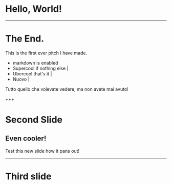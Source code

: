  # Hello, World!

---

 # The End.

This is the first ever pitch I have made.

- markdown is enabled
- Supercool if nothing else |
- Ubercool that's it |
- Nuovo |

Tutto quello che volevate vedere, ma non avete mai avuto!

+++

# Second Slide
## Even cooler!

Test this new slide how it pans out!

---

# Third  slide
